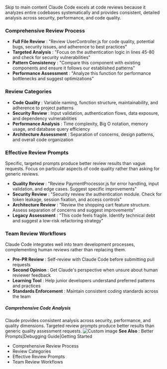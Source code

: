 Skip to main content
Claude Code excels at code reviews because it analyzes entire codebases systematically and provides consistent, detailed analysis across security, performance, and code quality.
### Comprehensive Review Process​
  * **Full File Review** : "Review UserController.js for code quality, potential bugs, security issues, and adherence to best practices"
  * **Targeted Analysis** : "Focus on the authentication logic in lines 45-80 and check for security vulnerabilities"
  * **Pattern Consistency** : "Compare this component with existing components and ensure it follows our established patterns"
  * **Performance Assessment** : "Analyze this function for performance bottlenecks and suggest optimizations"


### Review Categories​
  * **Code Quality** : Variable naming, function structure, maintainability, and adherence to project patterns
  * **Security Review** : Input validation, authentication flows, data exposure, and dependency vulnerabilities
  * **Performance Analysis** : Time complexity, Big O notation, memory usage, and database query efficiency
  * **Architecture Assessment** : Separation of concerns, design patterns, and overall code organization


### Effective Review Prompts​
Specific, targeted prompts produce better review results than vague requests. Focus on particular aspects of code quality rather than asking for generic reviews.
  * **Quality Review** : "Review PaymentProcessor.js for error handling, input validation, and edge cases. Suggest specific improvements"
  * **Security Review** : "Security review the authentication module. Check for token leakage, session fixation, and access controls"
  * **Architecture Review** : "Review the shopping cart feature structure. Assess separation of concerns and suggest improvements"
  * **Legacy Assessment** : "This code feels fragile. Identify technical debt and suggest a low-risk refactoring strategy"


### Team Review Workflows​
Claude Code integrates well into team development processes, complementing human reviews rather than replacing them.
  * **Pre-PR Review** : Self-review with Claude Code before submitting pull requests
  * **Second Opinion** : Get Claude's perspective when unsure about human reviewer feedback
  * **Learning Tool** : Help junior developers understand preferred patterns and practices
  * **Standards Enforcement** : Maintain consistent coding standards across the team


##### Comprehensive Code Analysis
Claude provides consistent analysis across security, performance, and quality dimensions. Targeted review prompts produce better results than generic quality assessment requests.
![Custom image](https://www.claudelog.com/img/discovery/031_cell.png)
**See Also** : Better Prompts|Debugging Guide|Getting Started
  * Comprehensive Review Process
  * Review Categories
  * Effective Review Prompts
  * Team Review Workflows


